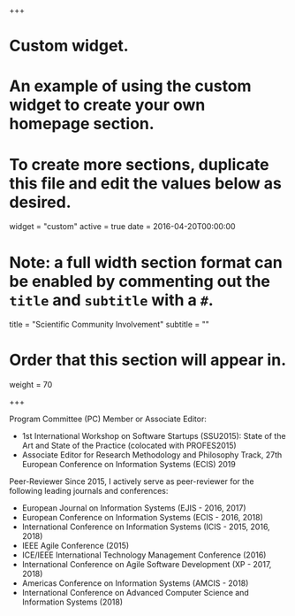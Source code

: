 +++
# Custom widget.
# An example of using the custom widget to create your own homepage section.
# To create more sections, duplicate this file and edit the values below as desired.
widget = "custom"
active = true
date = 2016-04-20T00:00:00

# Note: a full width section format can be enabled by commenting out the `title` and `subtitle` with a `#`.
title = "Scientific Community Involvement"
subtitle = ""

# Order that this section will appear in.
weight = 70

+++

Program Committee (PC) Member or Associate Editor:

* 1st International Workshop on Software Startups (SSU2015): State of the Art and State of the Practice (colocated with PROFES2015)
* Associate Editor for Research Methodology and Philosophy Track, 27th European Conference on Information Systems (ECIS) 2019

Peer-Reviewer
Since 2015, I actively serve as peer-reviewer for the following leading journals and conferences:

* European Journal on Information Systems (EJIS - 2016, 2017)
* European Conference on Information Systems (ECIS - 2016, 2018)
* International Conference on Information Systems (ICIS - 2015, 2016, 2018)
* IEEE Agile Conference (2015)
* ICE/IEEE International Technology Management Conference (2016)
* International Conference on Agile Software Development (XP - 2017, 2018)
* Americas Conference on Information Systems (AMCIS - 2018)
* International Conference on Advanced Computer Science and Information Systems (2018)
